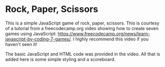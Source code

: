 # Rock, Paper, Scissors

This is a simple JavaScript game of rock, paper, scissors. This is courtesy of a tutorial from a freecodecamp.org video showing how to create seven games using JavaScript: https://www.freecodecamp.org/news/learn-javascript-by-coding-7-games/. I highly recommend this video if you haven't seen it!

The basic JavaScript and HTML code was provided in the video. All that is added here is some simple styling and a scoreboard.